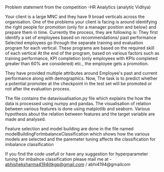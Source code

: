 Problem statement from the competition -HR Analytics (analytic Vidhya)

Your client is a large MNC and they have 9 broad verticals across the organisation.
One of the problems your client is facing is around identifying the right people for promotion (only for a manager position and below) and prepare them in time. 
Currently the process, they are following is: 
They first identify a set of employees based on recommendations/ past performance Selected employees go through the separate training and evaluation program for each vertical. These programs are based on the required skill of each vertical At the end of the program, based on various factors such as training performance, KPI completion (only employees with KPIs completed greater than 60% are considered) etc., the employee gets a promotion.  

They have provided multiple attributes around Employee's past and current performance along with demographics. Now, The task is to predict whether a potential promotee at the checkpoint in the test set will be promoted or not after the evaluation process.



The file contains the datavisualisation.py file which explains the how the data is processed using numpy and pandas.
The visualisation of relation between various features is done using matplotlib and seaborn.
Various hypothesis about the relation between features and the target variable are made and analysed.

Feature selection and model building are done in the file named modelBuildingForImbalanceClassification which shows how the various models are selected and the paremeter tuning affects the classification for imbalance classification 






If you find the code usefull  or have any suggestion for hyperparameter tuning for imbalnce classification please mail me at -
abhisheksharma4194iitkgp@gmail.com / abhi4194@gmailcom
